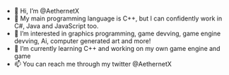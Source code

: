 - 👋 Hi, I’m @AethernetX
- 💫 My main programming language is C++, but I can confidently work in C#, Java and JavaScript too.
- 👀 I’m interested in graphics programming, game devving, game engine devving, Ai, computer generated art and more!
- 🌱 I’m currently learning C++ and working on my own game engine and game
- 📫 You can reach me through my twitter @AethernetX

<!---
Thanim-Rahman/Thanim-Rahman is a ✨ special ✨ repository because its `README.md` (this file) appears on your GitHub profile.
You can click the Preview link to take a look at your changes.
--->
